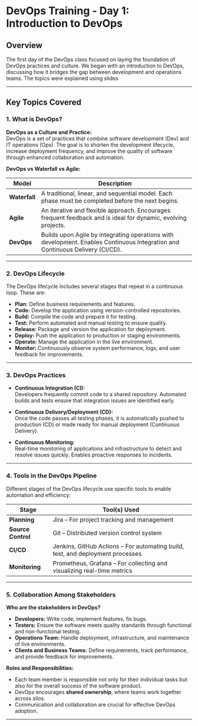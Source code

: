 # DevOps Training - Day 1: Introduction to DevOps

## Overview

The first day of the DevOps class focused on laying the foundation of DevOps practices and culture. We began with an introduction to DevOps, discussing how it bridges the gap between development and operations teams. The topics were explained using slides

---

## Key Topics Covered

### 1. What is DevOps?

**DevOps as a Culture and Practice:**  
DevOps is a set of practices that combine software development (Dev) and IT operations (Ops). The goal is to shorten the development lifecycle, increase deployment frequency, and improve the quality of software through enhanced collaboration and automation.

**DevOps vs Waterfall vs Agile:**

| Model      | Description |
|------------|-------------|
| **Waterfall** | A traditional, linear, and sequential model. Each phase must be completed before the next begins. |
| **Agile**     | An iterative and flexible approach. Encourages frequent feedback and is ideal for dynamic, evolving projects. |
| **DevOps**    | Builds upon Agile by integrating operations with development. Enables Continuous Integration and Continuous Delivery (CI/CD). |

---

### 2. DevOps Lifecycle

The DevOps lifecycle includes several stages that repeat in a continuous loop. These are:

- **Plan:** Define business requirements and features.
- **Code:** Develop the application using version-controlled repositories.
- **Build:** Compile the code and prepare it for testing.
- **Test:** Perform automated and manual testing to ensure quality.
- **Release:** Package and version the application for deployment.
- **Deploy:** Push the application to production or staging environments.
- **Operate:** Manage the application in the live environment.
- **Monitor:** Continuously observe system performance, logs, and user feedback for improvements.

---

### 3. DevOps Practices

- **Continuous Integration (CI):**  
  Developers frequently commit code to a shared repository. Automated builds and tests ensure that integration issues are identified early.

- **Continuous Delivery/Deployment (CD):**  
  Once the code passes all testing phases, it is automatically pushed to production (CD) or made ready for manual deployment (Continuous Delivery).

- **Continuous Monitoring:**  
  Real-time monitoring of applications and infrastructure to detect and resolve issues quickly. Enables proactive responses to incidents.

---

### 4. Tools in the DevOps Pipeline

Different stages of the DevOps lifecycle use specific tools to enable automation and efficiency:

| Stage         | Tool(s) Used                      |
|---------------|-----------------------------------|
| **Planning**  | Jira – For project tracking and management |
| **Source Control** | Git – Distributed version control system |
| **CI/CD**     | Jenkins, GitHub Actions – For automating build, test, and deployment processes |
| **Monitoring**| Prometheus, Grafana – For collecting and visualizing real-time metrics |

---

### 5. Collaboration Among Stakeholders

**Who are the stakeholders in DevOps?**

- **Developers:** Write code, implement features, fix bugs.
- **Testers:** Ensure the software meets quality standards through functional and non-functional testing.
- **Operations Team:** Handle deployment, infrastructure, and maintenance of live environments.
- **Clients and Business Teams:** Define requirements, track performance, and provide feedback for improvements.

**Roles and Responsibilities:**

- Each team member is responsible not only for their individual tasks but also for the overall success of the software product.
- DevOps encourages **shared ownership**, where teams work together across silos.
- Communication and collaboration are crucial for effective DevOps adoption.

---
